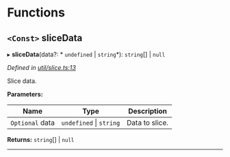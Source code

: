

# Functions

<a id="slicedata"></a>

## `<Const>` sliceData

▸ **sliceData**(data?: * `undefined` &#124; `string`*):  `string`[] &#124; `null`

*Defined in [util/slice.ts:13](https://github.com/paritytech/js-libs/blob/263390b/packages/abi/src/util/slice.ts#L13)*

Slice data.

**Parameters:**

| Name | Type | Description |
| ------ | ------ | ------ |
| `Optional` data |  `undefined` &#124; `string`|  Data to slice. |

**Returns:**  `string`[] &#124; `null`

___

